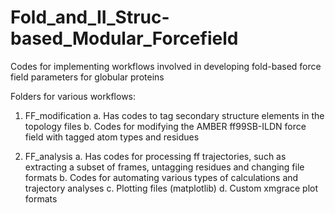 # Fold_and_II_Struc-based_Modular_Forcefield
Codes for implementing workflows involved in developing fold-based force field parameters for globular proteins

Folders for various workflows:

1. FF_modification
   a. Has codes to tag secondary structure elements in the topology files
   b. Codes for modifying the AMBER ff99SB-ILDN force field with tagged atom types and residues

2. FF_analysis
   a. Has codes for processing ff trajectories, such as extracting a subset of frames, untagging residues and changing file formats
   b. Codes for automating various types of calculations and trajectory analyses
   c. Plotting files (matplotlib)
   d. Custom xmgrace plot formats
